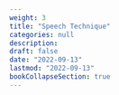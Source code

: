 ```yaml
---
weight: 3
title: "Speech Technique"
categories: null
description: 
draft: false
date: "2022-09-13"
lastmod: "2022-09-13"
bookCollapseSection: true
---
```


